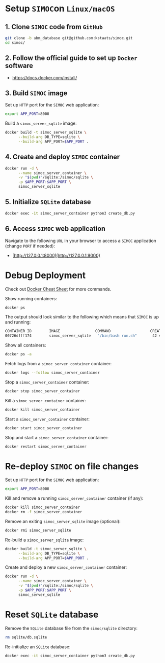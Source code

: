 # Setup `SIMOC`on `Linux/macOS`

## 1. Clone `SIMOC` code from `GitHub`
```bash
git clone -b abm_database git@github.com:kstaats/simoc.git
cd simoc/
```

## 2. Follow the official guide to set up `Docker` software

- https://docs.docker.com/install/

## 3. Build `SIMOC` image

Set up `HTTP` port for the `SIMOC` web application:
```bash
export APP_PORT=8000
```

Build a `simoc_server_sqlite` image:
```bash
docker build -t simoc_server_sqlite \
      --build-arg DB_TYPE=sqlite \
      --build-arg APP_PORT=$APP_PORT .
```

## 4. Create and deploy `SIMOC` container

```bash
docker run -d \
      --name simoc_server_container \
      -v "$(pwd)"/sqlite:/simoc/sqlite \
      -p $APP_PORT:$APP_PORT \
      simoc_server_sqlite
```

## 5. Initialize `SQLite` database

```bash
docker exec -it simoc_server_container python3 create_db.py
```

## 6. Access `SIMOC` web application

Navigate to the following `URL` in your browser to access a `SIMOC` application (change `PORT` if needed):
- [http://127.0.0.1:8000](http://127.0.0.1:8000)

# Debug Deployment

Check out [Docker Cheat Sheet](https://github.com/wsargent/docker-cheat-sheet) for more commands.

Show running containers:

```bash
docker ps
```

The output should look similar to the following which means that `SIMOC` is up and running:
```bash
CONTAINER ID        IMAGE                COMMAND                  CREATED             STATUS                   PORTS                               NAMES
00726dfff174        simoc_server_sqlite   "/bin/bash run.sh"       42 seconds ago      Up 41 seconds            0.0.0.0:8000->8000/tcp              simoc_server_container
```

Show all containers:

```bash
docker ps -a
```

Fetch logs from a `simoc_server_container` container:

```bash
docker logs --follow simoc_server_container
```

Stop a `simoc_server_container` container:

```bash
docker stop simoc_server_container
```

Kill a `simoc_server_container` container:

```bash
docker kill simoc_server_container
```

Start a `simoc_server_container` container:

```bash
docker start simoc_server_container
```

Stop and start a `simoc_server_container` container:

```bash
docker restart simoc_server_container
```

# Re-deploy `SIMOC` on file changes

Set up `HTTP` port for the `SIMOC` web application:
```bash
export APP_PORT=8000
```

Kill and remove a running `simoc_server_container` container (if any):
```bash
docker kill simoc_server_container
docker rm -f simoc_server_container
```

Remove an exiting `simoc_server_sqlite` image (optional):
```bash
docker rmi simoc_server_sqlite
```

Re-build a `simoc_server_sqlite` image:
```bash
docker build -t simoc_server_sqlite \
      --build-arg DB_TYPE=sqlite \
      --build-arg APP_PORT=$APP_PORT .
```

Create and deploy a new `simoc_server_container` container:
```bash
docker run -d \
      --name simoc_server_container \
      -v "$(pwd)"/sqlite:/simoc/sqlite \
      -p $APP_PORT:$APP_PORT \
      simoc_server_sqlite
```

# Reset `SQLite` database

Remove the `SQLite` database file from the `simoc/sqlite` directory:
```bash
rm sqlite/db.sqlite
```

Re-initialize an `SQLite` database:
```bash
docker exec -it simoc_server_container python3 create_db.py
```

